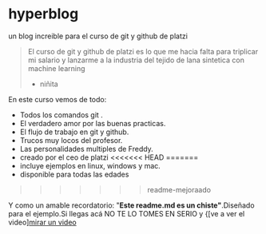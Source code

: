 # hyperblog
un blog increible para el curso de git y github de platzi
>El curso de git y github de platzi es lo que me hacia falta para triplicar mi salario y lanzarme a la industria del tejido de lana sintetica con machine learning
> - niñita

En este curso vemos de todo:
* Todos los comandos git .
* El verdadero amor por las buenas practicas.
* El flujo de trabajo en git y github.
* Trucos muy locos del profesor.
* Las personalidades multiples de Freddy.
* creado por el ceo de platzi 
<<<<<<< HEAD
=======
* incluye ejemplos en linux, windows y mac.
* disponible para todas las edades 
>>>>>>> readme-mejoraado

Y como un amable recordatorio: "**Este readme.md es un chiste"**.Diseñado para el ejemplo.Si llegas acá NO TE LO TOMES EN SERIO y {[ve a ver el video][mirar un video](http://www.youtube.com "mirar un video")